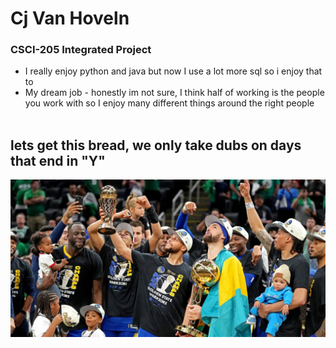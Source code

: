 # Cj Van Hoveln
### CSCI-205 Integrated Project 
- I really enjoy python and java but now I use a lot more sql so i enjoy that to <br>
- My dream job - honestly im not sure, I think half of working is the people you work with so I enjoy many different things around the right people <br><br>
## lets get this bread, we only take dubs on days that end in "Y"
<img src="WarriorsWinning.jpg"> 
